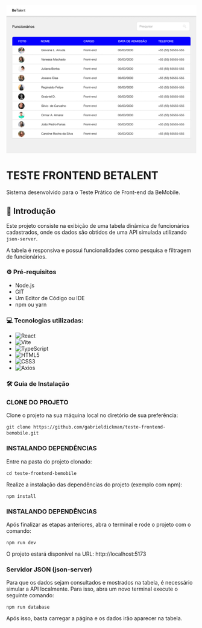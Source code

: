![image](https://github.com/gabrieldickman/Teste-Frontend-BeMobile/blob/main/src/assets/Screen%20web%20-%20Employees.jpg)

# TESTE FRONTEND BETALENT
Sistema desenvolvido para o Teste Prático de Front-end da BeMobile.

## 📌 Introdução
Este projeto consiste na exibição de uma tabela dinâmica de funcionários cadastrados, onde os dados são obtidos de uma API simulada utilizando `json-server`. <br>

A tabela é responsiva e possui funcionalidades como pesquisa e filtragem de funcionários.

### ⚙️ Pré-requisitos

- Node.js
- GIT
- Um Editor de Código ou IDE
- npm ou yarn

### 💻 Tecnologias utilizadas:

- ![React](https://img.shields.io/badge/react-%2320232a.svg?style=for-the-badge&logo=react&logoColor=%2361DAFB)
- ![Vite](https://img.shields.io/badge/vite-%23646CFF.svg?style=for-the-badge&logo=vite&logoColor=white)
- ![TypeScript](https://img.shields.io/badge/typescript-%23007ACC.svg?style=for-the-badge&logo=typescript&logoColor=white)
- ![HTML5](https://img.shields.io/badge/html5-%23E34F26.svg?style=for-the-badge&logo=html5&logoColor=white) 
- ![CSS3](https://img.shields.io/badge/css3-%231572B6.svg?style=for-the-badge&logo=css3&logoColor=white)
- ![Axios](https://img.shields.io/badge/axios-5A29E4?style=for-the-badge&logo=axios&logoColor=white)

### 🛠️ Guia de Instalação

### CLONE DO PROJETO

Clone o projeto na sua máquina local no diretório de sua preferência: 

```
git clone https://github.com/gabrieldickman/teste-frontend-bemobile.git
```
### INSTALANDO DEPENDÊNCIAS

Entre na pasta do projeto clonado:

```
cd teste-frontend-bemobile
```

Realize a instalação das dependências do projeto (exemplo com npm):


```
npm install
```

### INSTALANDO DEPENDÊNCIAS

Após finalizar as etapas anteriores, abra o terminal e rode o projeto com o comando:

```
npm run dev
```
O projeto estará disponível na URL: http://localhost:5173

### Servidor JSON (json-server)

Para que os dados sejam consultados e mostrados na tabela, é necessário simular a API localmente. Para isso, abra um novo terminal execute o seguinte comando:
```
npm run database
```
Após isso, basta carregar a página e os dados irão aparecer na tabela.

